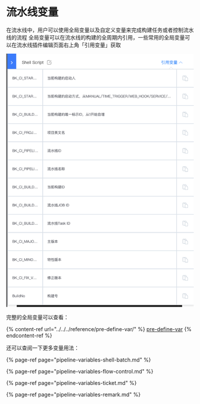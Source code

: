 # 流水线变量

在流水线中，用户可以使用全局变量以及自定义变量来完成构建任务或者控制流水线的流程
全局变量可以在流水线的构建的全周期内引用，一些常用的全局变量可以在流水线插件编辑页面右上角「引用变量」获取

![global-var](../../../.gitbook/assets/image-variables-global-vars-view.png)

完整的全局变量可以查看：

{% content-ref url="../../../reference/pre-define-var/" %}
[pre-define-var](../../../reference/pre-define-var/)
{% endcontent-ref %}

还可以查阅一下更多变量用法：

{% page-ref page="pipeline-variables-shell-batch.md" %}

{% page-ref page="pipeline-variables-flow-control.md" %}

{% page-ref page="pipeline-variables-ticket.md" %}

{% page-ref page="pipeline-variables-remark.md" %}

